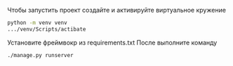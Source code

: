 Чтобы запустить проект
создайте и активируйте виртуальное кружение 
```bash
python -m venv venv
.../venv/Scripts/actibate
```
Установите фреймвокр из requirements.txt
После выполните команду
```bash
./manage.py runserver
```

